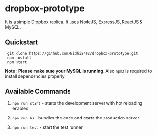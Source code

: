 # dropbox-prototype

 It is a simple Dropbox replica. It uses NodeJS, ExpressJS, ReactJS & MySQL.

 ## Quickstart

 ```
  git clone https://github.com/Nidhi2402/dropbox-prototype.git 
  npm install
  npm start
```

 **Note : Please make sure your MySQL is running.** Also `npm3` is required to install dependencies properly.

 ## Available Commands

 1. `npm run start` - starts the development server with hot reloading enabled

 2. `npm run bs` - bundles the code and starts the production server

 3. `npm run test` - start the test runner
